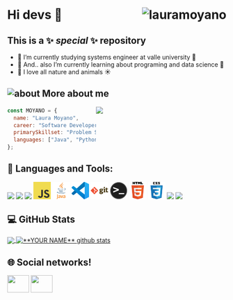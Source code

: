 # <img  align="right" src="https://komarev.com/ghpvc/?username=lauramoyano&label=Profile%20views&color=0e75b6&style=flat" alt="lauramoyano" />  Hi devs 👋


 ## This is a ✨ _special_ ✨ repository 

- 🔭 I’m currently studying systems engineer at valle university 🔭
- 🌱 And.. also I’m currently learning about programing and data science 🌱 
- :bear: I love all nature and animals :sunny:

## <img width="30" height="20" alt="about" src="https://raw.github.com/elizarov/elizarov/master/about.png"> More about me

<img align="right" width="300" src="https://camo.githubusercontent.com/ce44b3f848998271c133c7dcba1540cac117520be69e952e5af2831b403f063b/68747470733a2f2f632e74656e6f722e636f6d2f53353962506b543070716341414141432f70726f6772616d6d696e672e676966" />

``` JavaScript
const MOYANO = {
  name: "Laura Moyano",
  career: "Software Developer",
  primarySkillset: "Problem Solving, Teamwork, Pro-active, Self-taught, Continous learning, Leadership, Proactivity, Responsibility",
  languages: ["Java", "Python", "JavaScript", "C++", "React"]
};
```  


## :wrench: **Languages and Tools:**

<code><img height="40" src="https://upload.wikimedia.org/wikipedia/commons/thumb/c/c3/Python-logo-notext.svg/800px-Python-logo-notext.svg.png"></code>
<code><img height="40" src="https://upload.wikimedia.org/wikipedia/commons/thumb/4/47/React.svg/800px-React.svg.png"></code>
<code><img height="40" src="https://upload.wikimedia.org/wikipedia/commons/thumb/d/d9/Node.js_logo.svg/1024px-Node.js_logo.svg.png"></code>
<code><img height="40" src="https://raw.githubusercontent.com/github/explore/80688e429a7d4ef2fca1e82350fe8e3517d3494d/topics/javascript/javascript.png"></code>
<code><img height="40" src="https://raw.githubusercontent.com/github/explore/80688e429a7d4ef2fca1e82350fe8e3517d3494d/topics/java/java.png"></code>
<code><img height="40" src="https://raw.githubusercontent.com/github/explore/80688e429a7d4ef2fca1e82350fe8e3517d3494d/topics/visual-studio-code/visual-studio-code.png"></code>
<code><img height="40" src="https://raw.githubusercontent.com/github/explore/80688e429a7d4ef2fca1e82350fe8e3517d3494d/topics/git/git.png"></code>
<code><img height="40" src="https://raw.githubusercontent.com/github/explore/80688e429a7d4ef2fca1e82350fe8e3517d3494d/topics/terminal/terminal.png"></code>
<code><img height="40" src="https://raw.githubusercontent.com/github/explore/80688e429a7d4ef2fca1e82350fe8e3517d3494d/topics/html/html.png"></code>
<code><img height="40" src="https://raw.githubusercontent.com/github/explore/80688e429a7d4ef2fca1e82350fe8e3517d3494d/topics/css/css.png"></code>
<code><img height="40" src="https://jira.zurichseguros.com.co/images/atlassian-jira-logo-large.png"></code>
<code><img height="40" src="https://tech.osteel.me/images/2020/03/04/docker-introduction-01.jpg"></code>

## :computer: **GitHub Stats**

<a href="https://github.com/Gurupreet">
   <img align="center" src="https://github-readme-stats.vercel.app/api/top-langs/?username=lauramoyano&theme=dracula&hide_langs_below=1" />
</a>

<a href="https://github.com/Gurupreet">
  <img align="center" src="https://github-readme-stats.vercel.app/api?username=lauramoyano&show_icons=true&theme=dracula&line_height=27" alt="**YOUR NAME** github stats"/>
</a>


## :globe_with_meridians: Social networks!

<p align="left">
  <a href="https://cloudhq.net/s/af2bb154df01d1" alt="Gmail">
  <img height="40" width="50" src="https://upload.wikimedia.org/wikipedia/commons/thumb/7/7e/Gmail_icon_%282020%29.svg/320px-Gmail_icon_%282020%29.svg.png" /></a>

  <a href="www.linkedin.com/in/moyanolau" alt="Linkedin">
  <img height="40" width="50" src="https://play-lh.googleusercontent.com/kMofEFLjobZy_bCuaiDogzBcUT-dz3BBbOrIEjJ-hqOabjK8ieuevGe6wlTD15QzOqw" /></a>
</p> 


